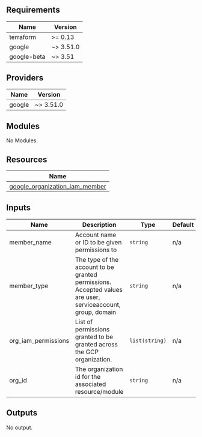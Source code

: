 # 

<!-- BEGINNING OF PRE-COMMIT-TERRAFORM DOCS HOOK -->
## Requirements

| Name | Version |
|------|---------|
| terraform | >= 0.13 |
| google | ~> 3.51.0 |
| google-beta | ~> 3.51 |

## Providers

| Name | Version |
|------|---------|
| google | ~> 3.51.0 |

## Modules

No Modules.

## Resources

| Name |
|------|
| [google_organization_iam_member](https://registry.terraform.io/providers/hashicorp/google/3.51.0/docs/resources/organization_iam_member) |

## Inputs

| Name | Description | Type | Default | Required |
|------|-------------|------|---------|:--------:|
| member\_name | Account name or ID to be given permissions to | `string` | n/a | yes |
| member\_type | The type of the account to be granted permissions. Accepted values are user, serviceaccount, group, domain | `string` | n/a | yes |
| org\_iam\_permissions | List of permissions granted to be granted across the GCP organization. | `list(string)` | n/a | yes |
| org\_id | The organization id for the associated resource/module | `string` | n/a | yes |

## Outputs

No output.
<!-- END OF PRE-COMMIT-TERRAFORM DOCS HOOK -->
